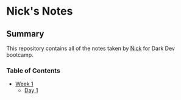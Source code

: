 # Nick's Notes

## Summary

This repository contains all of the notes taken by [Nick](https://github.com/nickrousseau) for Dark Dev bootcamp.

### Table of Contents

- [Week 1](/Week_1)
  - [Day 1](/Week_1/Day_1)
